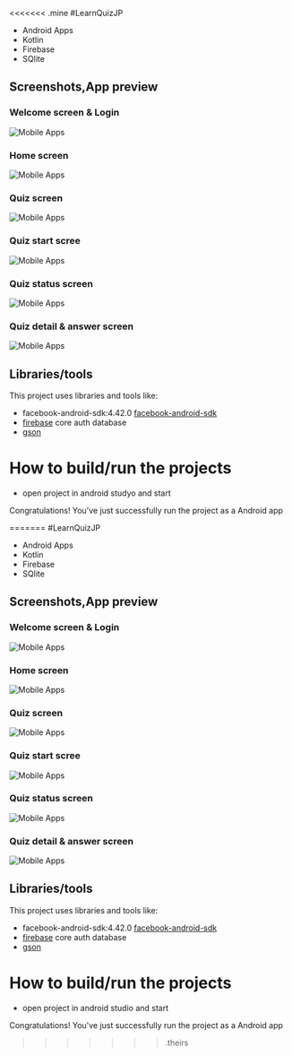 <<<<<<< .mine
#LearnQuizJP
- Android Apps 
- Kotlin
- Firebase
- SQlite

## Screenshots,App preview

### Welcome screen & Login

![Mobile Apps](imagedoc/a1.png "Welcome screen & Login")

### Home screen

![Mobile Apps](imagedoc/a2.png "Welcome screen & Login")

### Quiz screen 

![Mobile Apps](imagedoc/a3.png "Welcome screen & Login")
### Quiz start scree 

![Mobile Apps](imagedoc/a4.png "Welcome screen & Login")
### Quiz status screen

![Mobile Apps](imagedoc/a5.png "Welcome screen & Login")
### Quiz detail & answer screen

![Mobile Apps](imagedoc/a6.png "Welcome screen & Login")

## Libraries/tools

This project uses libraries and tools like:
- facebook-android-sdk:4.42.0 [facebook-android-sdk](https://developers.facebook.com/docs/)
- [firebase](https://firebase.google.com) core auth database
- [gson](https://github.com/google/gson)


# How to build/run the projects

- open project in android studyo and start




Congratulations! You've just successfully run the project as a Android app




=======
#LearnQuizJP
- Android Apps 
- Kotlin
- Firebase
- SQlite

## Screenshots,App preview

### Welcome screen & Login

![Mobile Apps](imagedoc/a1.png "Welcome screen & Login")

### Home screen

![Mobile Apps](imagedoc/a2.png "Welcome screen & Login")

### Quiz screen 

![Mobile Apps](imagedoc/a3.png "Welcome screen & Login")
### Quiz start scree 

![Mobile Apps](imagedoc/a4.png "Welcome screen & Login")
### Quiz status screen

![Mobile Apps](imagedoc/a5.png "Welcome screen & Login")
### Quiz detail & answer screen

![Mobile Apps](imagedoc/a6.png "Welcome screen & Login")

## Libraries/tools

This project uses libraries and tools like:
- facebook-android-sdk:4.42.0 [facebook-android-sdk](https://developers.facebook.com/docs/)
- [firebase](https://firebase.google.com) core auth database
- [gson](https://github.com/google/gson)


# How to build/run the projects

- open project in android studio and start




Congratulations! You've just successfully run the project as a Android app




>>>>>>> .theirs
